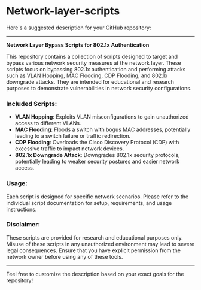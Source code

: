 # Network-layer-scripts


Here's a suggested description for your GitHub repository:

---

**Network Layer Bypass Scripts for 802.1x Authentication**

This repository contains a collection of scripts designed to target and bypass various network security measures at the network layer. These scripts focus on bypassing 802.1x authentication and performing attacks such as VLAN Hopping, MAC Flooding, CDP Flooding, and 802.1x downgrade attacks. They are intended for educational and research purposes to demonstrate vulnerabilities in network security configurations.

### Included Scripts:
- **VLAN Hopping**: Exploits VLAN misconfigurations to gain unauthorized access to different VLANs.
- **MAC Flooding**: Floods a switch with bogus MAC addresses, potentially leading to a switch failure or traffic redirection.
- **CDP Flooding**: Overloads the Cisco Discovery Protocol (CDP) with excessive traffic to impact network devices.
- **802.1x Downgrade Attack**: Downgrades 802.1x security protocols, potentially leading to weaker security postures and easier network access.

### Usage:
Each script is designed for specific network scenarios. Please refer to the individual script documentation for setup, requirements, and usage instructions.

### Disclaimer:
These scripts are provided for research and educational purposes only. Misuse of these scripts in any unauthorized environment may lead to severe legal consequences. Ensure that you have explicit permission from the network owner before using any of these tools.

---

Feel free to customize the description based on your exact goals for the repository!
